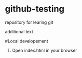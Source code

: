 # github-testing

repository for learing git 

additional text

#Local developement

1. Open index.html in your browser
